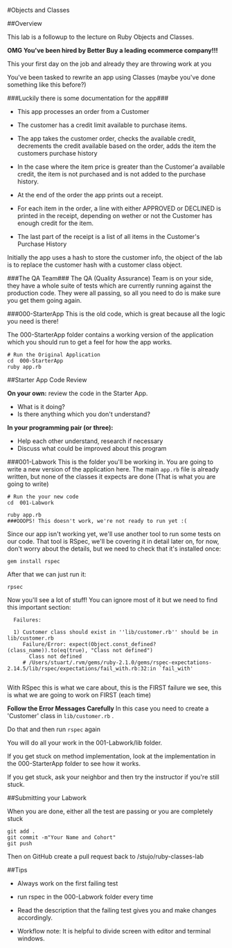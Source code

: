 #Objects and Classes

##Overview

This lab is a followup to the lecture on Ruby Objects and Classes.

__OMG You've been hired by Better Buy a leading ecommerce company!!!__

This your first day on the job and already they are throwing work at you

You've been tasked to rewrite an app using Classes (maybe you've done something like this before?)

###Luckily there is some documentation for the app###

* This app processes an order from a Customer

* The customer has a credit limit available to purchase items. 

* The app takes the customer order, checks the available credit, decrements the credit available based on the order, adds the item the customers purchase history 

* In the case where the item price is greater than the Customer'a available credit, the item is not purchased and is not added to the purchase history.

* At the end of the order the app prints out a receipt. 

* For each item in the order, a line with either APPROVED or DECLINED is printed in the receipt, depending on wether or not the Customer has enough credit for the item.

* The last part of the receipt is a list of all items in the Customer's Purchase History 


Initially the app uses a hash to store the customer info, the object of the lab is to replace the customer hash with a customer class object. 


###The QA Team###
The QA (Quality Assurance) Team is on your side, they have a whole suite of tests which are currently running against the production code. They were all passing, so all you need to do is make sure you get them going again. 

###000-StarterApp
This is the old code, which is great because all the logic you need is there!


The 000-StarterApp folder contains a working version of the application which you should run to get a feel for how the app works. 

    # Run the Original Application
    cd  000-StarterApp
    ruby app.rb

##Starter App Code Review

__On your own:__ review the code in the Starter App.

* What is it doing?
* Is there anything which you don't understand?

__In your programming pair (or three):__

* Help each other understand, research if necessary
* Discuss what could be improved about this program


###001-Labwork
This is the folder you'll be working in. You are going to write a new version of the application here. The main `app.rb` file is already written, but none of the classes it expects are done (That is what you are going to write)

    # Run the your new code
    cd  001-Labwork
    
    ruby app.rb
    ###OOOPS! This doesn't work, we're not ready to run yet :(

Since our app isn't working yet, we'll use another tool to run some tests on our
code. That tool is RSpec, we'll be covering it in detail later on, for now, don't worry about the details, but we need to check that it's installed once:

    gem install rspec

After that we can just run it:

    rpsec

Now you'll see a lot of stuff! You can ignore most of it but we need to find this important section:

```
  Failures:

  1) Customer class should exist in ''lib/customer.rb'' should be in lib/customer.rb
     Failure/Error: expect(Object.const_defined?(class_name)).to(eq(true), "Class not defined")
       Class not defined
     # /Users/stuart/.rvm/gems/ruby-2.1.0/gems/rspec-expectations-2.14.5/lib/rspec/expectations/fail_with.rb:32:in `fail_with'
    
```
With RSpec this is what we care about, this is the FIRST failure we see, this is what we are going to work on FIRST (each time)

__Follow the Error Messages Carefully__ In this case you need to create a 'Customer' class in `lib/customer.rb` . 

Do that and then run `rspec` again

You will do all your work in the 001-Labwork/lib folder. 

If you get stuck on method implementation, look at the implementation in the 000-StarterApp folder to see how it works.

If you get stuck, ask your neighbor and then try the instructor if you're still stuck. 

##Submitting your Labwork

When you are done, either all the test are passing or you are completely stuck

``` 
git add .
git commit -m"Your Name and Cohort"
git push
```

Then on GitHub create a pull request back to /stujo/ruby-classes-lab 
 

##Tips

* Always work on the first failing test

* run rspec in the 000-Labwork folder every time

* Read the description that the failing test gives you and make changes accordingly.

* Workflow note: It is helpful to divide screen with editor and terminal windows.



